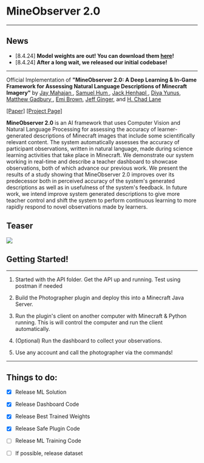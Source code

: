 # MineObserver 2.0
<hr/>

## News
* [8.4.24] <b> Model weights are out! You can download them [here](https://drive.google.com/drive/folders/1toIWEnxExZ14gWBzeZq4y1w-7prnNIWD?usp=sharing)!</b>
* [8.4.24] <b> After a long wait, we released our initial codebase!  </b>


<hr/>



Official Implementation of <b>"MineObserver 2.0: A Deep Learning & In-Game Framework for Assessing Natural Language Descriptions of Minecraft Imagery" </b>
by <a href="https://jmahajan117.github.io/"> Jay Mahajan </a>, 
<a href= "https://www.linkedin.com/in/samhum/">Samuel Hum </a>,
<a href="https://henhapl.me/index.html">Jack Henhapl </a>,
<a href = "https://www.linkedin.com/in/dyunus/">Diya Yunus</a>,
<a href = "https://www.linkedin.com/in/matt-gadbury-74a87265/">Matthew Gadbury </a>,
<a href="https://emicb.com/">Emi Brown</a>,
<a href="https://jeffginger.com/#intro">Jeff Ginger</a>, and
<a href="https://education.illinois.edu/faculty/h-chad-lane">H. Chad Lane</a>

<a href="">[Paper]</a> <a href="">[Project Page]</a>


<b>MineObserver 2.0</b> is an AI framework that uses Computer Vision and Natural Language Processing for assessing the accuracy of learner-generated descriptions of Minecraft images that include some scientifically relevant content. The system automatically assesses the accuracy of participant observations, written in natural language, made during science learning activities that take place in Minecraft. We demonstrate our system working in real-time and describe a teacher dashboard to showcase observations, both of which advance our previous work. We present the results of a study showing that MineObserver 2.0 improves over its predecessor both in perceived accuracy of the system's generated descriptions as well as in usefulness of the system's feedback. In future work, we intend improve system generated descriptions to give more teacher control and shift the system to perform continuous learning to more rapidly respond to novel observations made by learners.




## Teaser
![](./teaser.gif)
            


## Getting Started!
<hr/>

1. Started with the API folder. Get the API up and running. Test using postman if needed

2. Build the Photographer plugin and deploy this into a Minecraft Java Server.

3. Run the plugin's client on another computer with Minecraft & Python running. This is will control the computer and run the client automatically.

4. (Optional) Run the dashboard to collect your observations.

5. Use any account and call the photographer via the commands!


<hr/>

## Things to do:
- [X] Release ML Solution
- [X] Release Dashboard Code
- [X] Release Best Trained Weights
- [X] Release Safe Plugin Code
- [ ] Release ML Training Code
- [ ] If possible, release dataset

